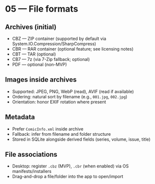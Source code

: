 # 05 — File formats

## Archives (initial)
- CBZ — ZIP container (supported by default via System.IO.Compression/SharpCompress)
- CBR — RAR container (optional feature; see licensing notes)
- CBT — TAR (optional)
- CB7 — 7z (via 7-Zip fallback; optional)
- PDF — optional (non-MVP)

## Images inside archives
- Supported: JPEG, PNG, WebP (read), AVIF (read if available)
- Ordering: natural sort by filename (e.g., `001.jpg`, `002.jpg`)
- Orientation: honor EXIF rotation where present

## Metadata
- Prefer `ComicInfo.xml` inside archive
- Fallback: infer from filename and folder structure
- Stored in SQLite alongside derived fields (series, volume, issue, title)

## File associations
- Desktop: register `.cbz` (MVP), `.cbr` (when enabled) via OS manifests/installers
- Drag-and-drop a file/folder into the app to open/import
